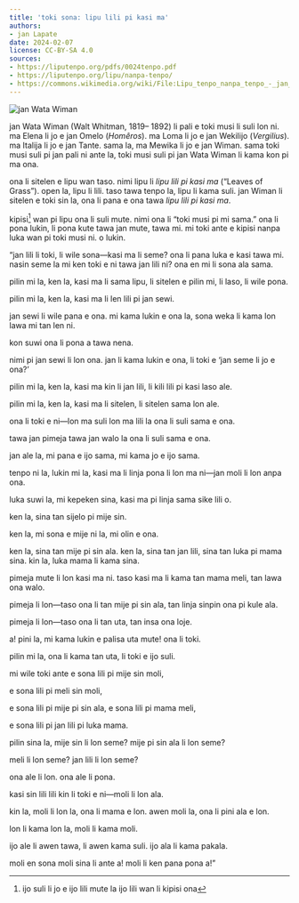 ```yaml
---
title: 'toki sona: lipu lili pi kasi ma'
authors:
- jan Lapate
date: 2024-02-07
license: CC-BY-SA 4.0
sources:
- https://liputenpo.org/pdfs/0024tenpo.pdf
- https://liputenpo.org/lipu/nanpa-tenpo/
- https://commons.wikimedia.org/wiki/File:Lipu_tenpo_nanpa_tenpo_-_jan_Wata_Wiman.png
---
```


![jan Wata Wiman](https://upload.wikimedia.org/wikipedia/commons/f/f4/Lipu_tenpo_nanpa_tenpo_-_jan_Wata_Wiman.png)

jan Wata Wiman (Walt Whitman, 1819– 1892) li pali e toki musi li suli lon ni. ma Elena li jo e jan Omelo (*Homêros*). ma Loma li jo e jan Wekilijo (*Vergilius*). ma Italija li jo e jan Tante. sama la, ma Mewika li jo e jan Wiman. sama toki musi suli pi jan pali ni ante la, toki musi suli pi jan Wata Wiman li kama kon pi ma ona.

ona li sitelen e lipu wan taso. nimi lipu li *lipu lili pi kasi ma* (“Leaves of Grass”). open la, lipu li lili. taso tawa tenpo la, lipu li kama suli. jan Wiman li sitelen e toki sin la, ona li pana e ona tawa *lipu lili pi kasi ma*.

kipisi[^1] wan pi lipu ona li suli mute. nimi ona li “toki musi pi mi sama.” ona li pona lukin, li pona kute tawa jan mute, tawa mi. mi toki ante e kipisi nanpa luka wan pi toki musi ni. o lukin.

“jan lili li toki, li wile sona—kasi ma li seme? ona li pana luka e kasi tawa mi. nasin seme la mi ken toki e ni tawa jan lili ni? ona en mi li sona ala sama.

pilin mi la, ken la, kasi ma li sama lipu, li sitelen e pilin mi, li laso, li wile pona.

pilin mi la, ken la, kasi ma li len lili pi jan sewi.

jan sewi li wile pana e ona. mi kama lukin e ona la, sona weka li kama lon lawa mi tan len ni.

kon suwi ona li pona a tawa nena.

nimi pi jan sewi li lon ona. jan li kama lukin e ona, li toki e ‘jan seme li jo e ona?’

pilin mi la, ken la, kasi ma kin li jan lili, li kili lili pi kasi laso ale.

pilin mi la, ken la, kasi ma li sitelen, li sitelen sama lon ale.

ona li toki e ni—lon ma suli lon ma lili la ona li suli sama e ona.

tawa jan pimeja tawa jan walo la ona li suli sama e ona.

jan ale la, mi pana e ijo sama, mi kama jo e ijo sama.

tenpo ni la, lukin mi la, kasi ma li linja pona li lon ma ni—jan moli li lon anpa ona.

luka suwi la, mi kepeken sina, kasi ma pi linja sama sike lili o.

ken la, sina tan sijelo pi mije sin.

ken la, mi sona e mije ni la, mi olin e ona.

ken la, sina tan mije pi sin ala. ken la, sina tan jan lili, sina tan luka pi mama sina. kin la, luka mama li kama sina.

pimeja mute li lon kasi ma ni. taso kasi ma li kama tan mama meli, tan lawa ona walo.

pimeja li lon—taso ona li tan mije pi sin ala, tan linja sinpin ona pi kule ala.

pimeja li lon—taso ona li tan uta, tan insa ona loje.

a! pini la, mi kama lukin e palisa uta mute! ona li toki.

pilin mi la, ona li kama tan uta, li toki e ijo suli.

mi wile toki ante e sona lili pi mije sin moli,

e sona lili pi meli sin moli,

e sona lili pi mije pi sin ala, e sona lili pi mama meli,

e sona lili pi jan lili pi luka mama.

pilin sina la, mije sin li lon seme? mije pi sin ala li lon seme?

meli li lon seme? jan lili li lon seme?

ona ale li lon. ona ale li pona.

kasi sin lili lili kin li toki e ni—moli li lon ala.

kin la, moli li lon la, ona li mama e lon. awen moli la, ona li pini ala e lon.

lon li kama lon la, moli li kama moli.

ijo ale li awen tawa, li awen kama suli. ijo ala li kama pakala.

moli en sona moli sina li ante a! moli li ken pana pona a!”

[^1]: ijo suli li jo e ijo lili mute la ijo lili wan li kipisi ona